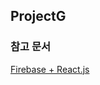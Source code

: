 
## ProjectG



### 참고 문서
[Firebase + React.js](https://chanspark.github.io/2017/12/06/Firebase-%EA%B3%B5%EB%B6%80.html)

